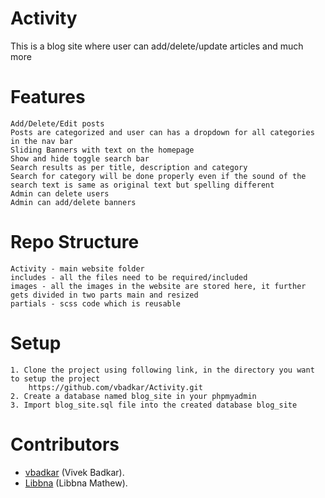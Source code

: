 # Activity
This is a blog site where user can add/delete/update articles and much more

# Features
	Add/Delete/Edit posts
	Posts are categorized and user can has a dropdown for all categories in the nav bar
	Sliding Banners with text on the homepage
	Show and hide toggle search bar
	Search results as per title, description and category
	Search for category will be done properly even if the sound of the search text is same as original text but spelling different
	Admin can delete users
	Admin can add/delete banners
	
# Repo Structure
	Activity - main website folder
	includes - all the files need to be required/included
	images - all the images in the website are stored here, it further gets divided in two parts main and resized
	partials - scss code which is reusable
	
# Setup 
	1. Clone the project using following link, in the directory you want to setup the project
		https://github.com/vbadkar/Activity.git
	2. Create a database named blog_site in your phpmyadmin
	3. Import blog_site.sql file into the created database blog_site
	
# Contributors
* [vbadkar](https://github.com/vbadkar) (Vivek Badkar).
* [Libbna](https://github.com/Libbna/) (Libbna Mathew).